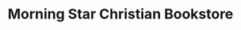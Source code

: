 ---
title: "Morning Star Christian Bookstore"
url: /manchester/morning-star-christian-bookstore/
shop: Bücher
---